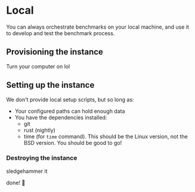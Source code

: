 # Local 
You can always orchestrate benchmarks on your local machine, and use it to develop and test the benchmark process.

## Provisioning the instance
Turn your computer on lol

## Setting up the instance
We don't provide local setup scripts, but so long as:
- Your configured paths can hold enough data
- You have the dependencies installed:
  - git
  - rust (nightly)
  - time (for `time` command). This should be the Linux version, not the BSD version.
You should be good to go!

### Destroying the instance 
sledgehammer it

done! :tada: 
